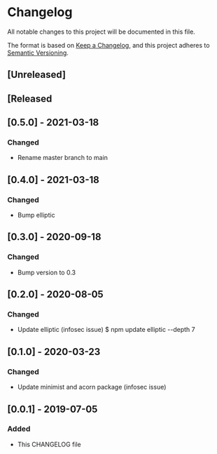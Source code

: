 # Changelog
All notable changes to this project will be documented in this file.

The format is based on [Keep a Changelog](https://keepachangelog.com/en/1.0.0/),
and this project adheres to [Semantic Versioning](https://semver.org/spec/v2.0.0.html).

## [Unreleased]

## [Released

## [0.5.0] - 2021-03-18
### Changed
- Rename master branch to main 

## [0.4.0] - 2021-03-18
### Changed
- Bump elliptic 

## [0.3.0] - 2020-09-18
### Changed
- Bump version to 0.3

## [0.2.0] - 2020-08-05
### Changed
- Update elliptic (infosec issue) $ npm update elliptic --depth 7

## [0.1.0] - 2020-03-23
### Changed
- Update minimist and acorn package (infosec issue)

## [0.0.1] - 2019-07-05
### Added
- This CHANGELOG file 
